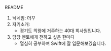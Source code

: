 README

1. 닉네임: 더꾸
2. 자기소개:
    - 경기도 의왕에 거주하는 40대 회사원입니다.
3. 담당 멘토에게 전하고 싶은 한마디
    - 열심히 공부하며 Swift에 잘 입문해보겠습니다.
